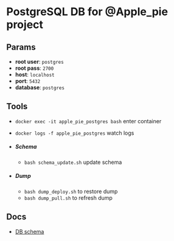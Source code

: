 # PostgreSQL DB for @Apple_pie project

## Params

   * **root user**: `postgres`
   * **root pass**: `2700`
   * **host**: `localhost`
   * **port**: `5432`
   * **database**: `postgres`

## Tools

   *  `docker exec -it apple_pie_postgres bash` enter container
   *  `docker logs -f apple_pie_postgres` watch logs

 * ##### Schema

   * `bash schema_update.sh` update schema

 * ##### Dump

    * `bash dump_deploy.sh` to restore dump
    * `bash dump_pull.sh` to refresh dump

## Docs

* [DB schema](./SCHEMA_DOC.md)
